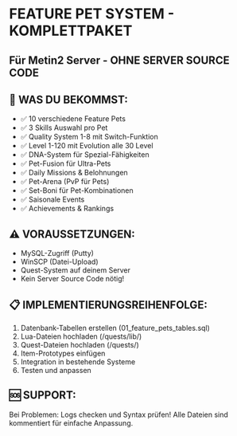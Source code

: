 # FEATURE PET SYSTEM - KOMPLETTPAKET
## Für Metin2 Server - OHNE SERVER SOURCE CODE

## 🎯 WAS DU BEKOMMST:
- ✅ 10 verschiedene Feature Pets
- ✅ 3 Skills Auswahl pro Pet  
- ✅ Quality System 1-8 mit Switch-Funktion
- ✅ Level 1-120 mit Evolution alle 30 Level
- ✅ DNA-System für Spezial-Fähigkeiten
- ✅ Pet-Fusion für Ultra-Pets
- ✅ Daily Missions & Belohnungen
- ✅ Pet-Arena (PvP für Pets)
- ✅ Set-Boni für Pet-Kombinationen
- ✅ Saisonale Events
- ✅ Achievements & Rankings

## ⚠️ VORAUSSETZUNGEN:
- MySQL-Zugriff (Putty)
- WinSCP (Datei-Upload)
- Quest-System auf deinem Server
- Kein Server Source Code nötig!

## 📋 IMPLEMENTIERUNGSREIHENFOLGE:
1. Datenbank-Tabellen erstellen (01_feature_pets_tables.sql)
2. Lua-Dateien hochladen (/quests/lib/)
3. Quest-Dateien hochladen (/quests/)
4. Item-Prototypes einfügen
5. Integration in bestehende Systeme
6. Testen und anpassen

## 🆘 SUPPORT:
Bei Problemen: Logs checken und Syntax prüfen!
Alle Dateien sind kommentiert für einfache Anpassung.